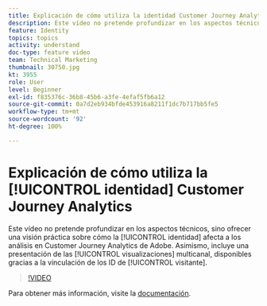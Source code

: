 ```yaml
---
title: Explicación de cómo utiliza la identidad Customer Journey Analytics
description: Este vídeo no pretende profundizar en los aspectos técnicos, sino ofrecer una visión práctica sobre cómo la identidad afecta a los análisis en Customer Journey Analytics de Adobe. Asimismo, incluye una presentación de las visualizaciones multicanal, disponibles gracias a la vinculación de los ID de visitante.
feature: Identity
topics: topics
activity: understand
doc-type: feature video
team: Technical Marketing
thumbnail: 30750.jpg
kt: 3955
role: User
level: Beginner
exl-id: f835376c-36b8-45b6-a3fe-4efaf5fb6a12
source-git-commit: 0a7d2eb934bfde453916a8211f1dc7b717bb5fe5
workflow-type: tm+mt
source-wordcount: '92'
ht-degree: 100%

---
```


# Explicación de cómo utiliza la [!UICONTROL identidad] Customer Journey Analytics

Este vídeo no pretende profundizar en los aspectos técnicos, sino ofrecer una visión práctica sobre cómo la [!UICONTROL identidad] afecta a los análisis en Customer Journey Analytics de Adobe. Asimismo, incluye una presentación de las [!UICONTROL visualizaciones] multicanal, disponibles gracias a la vinculación de los ID de [!UICONTROL visitante].

>[!VIDEO](https://video.tv.adobe.com/v/30750/?learn=on&quality=12)

Para obtener más información, visite la [documentación](https://experienceleague.adobe.com/docs/analytics-platform/using/cja-landing.html?lang=es).
